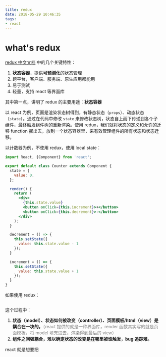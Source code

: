 ```yaml
---
title: redux
date: 2018-05-29 10:46:35
tags:
- react
---
```


# what's redux

[redux 中文文档](https://cn.redux.js.org/) 中的几个关键特性：

1. **状态容器**，提供**可预测化**的状态管理
2. 跨平台，客户端、服务端、原生应用都能用
3. 易于测试
4. 轻量，支持 react 等界面库

其中第一点，讲明了 redux 的主要用途：**状态容器**

以 react 为例，页面是渲染状态树得到，有静态状态（`props`）、动态状态（`state`）。通过在代码中修改 `state` 来修改状态树，状态自上而下传递到各个子组件，最终触发组件树的重新渲染。使用 redux，我们就将状态的定义和允许的迁移 function 挪出去，放到一个状态容器里，来有效管理组件的所有状态和状态迁移。

以计数器为例，不使用 redux，使用 local state：

```jsx
import React, {Component} from 'react';

export default class Counter extends Component {
  state = {
    value: 0,
  };

  render() {
    return (
      <div>
        {this.state.value}
        <button onClick={this.increment}>+</button>
        <button onClick={this.decrement}>-</button>
      </div>
    );
  }

  decrement = () => {
    this.setState({
      value: this.state.value - 1
    });
  }

  increment = () => {
    this.setState({
      value: this.state.value + 1
    });
  }
}
```

如果使用 redux：

```jsx

```


这个过程中：

1. **状态（model）、状态如何被改变（controller）、页面模板/html（view）是耦合在一块的。**<font color='gray'>（react 提供的就是一种界面库，render 函数其实写的就是页面模板，将 model 填充进去，渲染得到最后的 view）</font>
2. **组件之间强耦合，难以确定状态的改变是在哪里被谁触发，bug 追踪难。**

react 就是想要把

